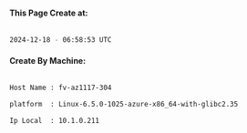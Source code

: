 
   
#### This Page Create at:

```bash

2024-12-18 - 06:58:53 UTC

```

#### Create By Machine:

```bash

Host Name : fv-az1117-304

platform  : Linux-6.5.0-1025-azure-x86_64-with-glibc2.35

Ip Local  : 10.1.0.211

```

